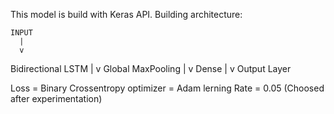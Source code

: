 This model is build with Keras API.
Building architecture:
	
	INPUT
	  |
	  v
   Bidirectional LSTM
          |
	  v
    Global MaxPooling
	  |
	  v
        Dense
	  |
          v
     Output Layer

Loss = Binary Crossentropy 
optimizer = Adam
lerning Rate = 0.05 (Choosed after experimentation)

